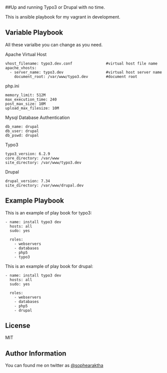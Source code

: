 
##Up and running Typo3 or Drupal with no time.

This is ansible playbook for my vagrant in development.


Variable Playbook
----------------

All these varialbe you can change as you need.


Apache Virtual Host

    vhost_filename: typo3.dev.conf               #virtual host file name
    apache_vhosts:
      - server_name: typo3.dev                   #virtual host server name
        document_root: /var/www/typo3.dev        #document root

php.ini

    memory_limit: 512M
    max_execution_time: 240
    post_max_size: 10M
    upload_max_filesize: 10M

Mysql Database Authentication

    db_name: drupal
    db_user: drupal
    db_pswd: drupal

Typo3

    typo3_version: 6.2.9
    core_directory: /var/www
    site_directory: /var/www/typo3.dev

Drupal

    drupal_version: 7.34
    site_directory: /var/www/drupal.dev

Example Playbook
----------------

This is an example of play book for typo3:

    - name: install typo3 dev
      hosts: all
      sudo: yes

      roles:
        - webservers
        - databases
        - php5
        - typo3

This is an example of play book for drupal:

    - name: install typo3 dev
      hosts: all
      sudo: yes

      roles:
        - webservers
        - databases
        - php5
        - drupal


License
-------

MIT

Author Information
------------------

You can found me on twitter as [@sophearaktha][1]

[1]: https://twitter.com/sophearaktha
